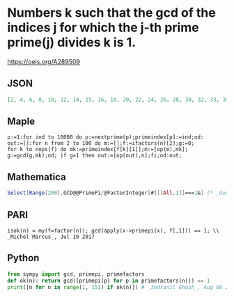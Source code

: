 # Numbers k such that the gcd of the indices j for which the j\-th prime prime\(j\) divides k is 1\.
https://oeis.org/A289509
## JSON
```JSON
[2, 4, 6, 8, 10, 12, 14, 15, 16, 18, 20, 22, 24, 26, 28, 30, 32, 33, 34, 35, 36, 38, 40, 42, 44, 45, 46, 48, 50, 51, 52, 54, 55, 56, 58, 60, 62, 64, 66, 68, 69, 70, 72, 74, 75, 76, 77, 78, 80, 82, 84, 85, 86, 88, 90, 92, 93, 94, 95, 96, 98, 99, 100, 102, 104]
```
## Maple
```Maple
p:=1:for ind to 10000 do p:=nextprime(p);primeindex[p]:=ind;od:
out:=[]:for n from 2 to 100 do m:=[];f:=ifactors(n)[2];g:=0;
for k to nops(f) do mk:=primeindex[f[k][1]];m:=[op(m),mk];
g:=gcd(g,mk);od; if g=1 then out:=[op(out),n];fi;od:out;
```
## Mathematica
```Mathematica
Select[Range[200],GCD@@PrimePi/@FactorInteger[#][[All,1]]===1&] (* _Gus Wiseman_, Apr 13 2018 *)
```
## PARI
```PARI
isok(n) = my(f=factor(n)); gcd(apply(x->primepi(x), f[,1])) == 1; \\ _Michel Marcus_, Jul 19 2017
```
## Python
```Python
from sympy import gcd, primepi, primefactors
def ok(n): return gcd([primepi(p) for p in primefactors(n)]) == 1
print([n for n in range(1, 151) if ok(n)]) # _Indranil Ghosh_, Aug 06 2017
```
